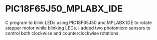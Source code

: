 # PIC18F65J50_MPLABX_IDE
C program to blink LEDs using PIC18F65J50 and MPLABX IDE to rotate stepper motor while blinking LEDs. I added two photomicro sensors to control both clockwise and counterclockwise rotations
